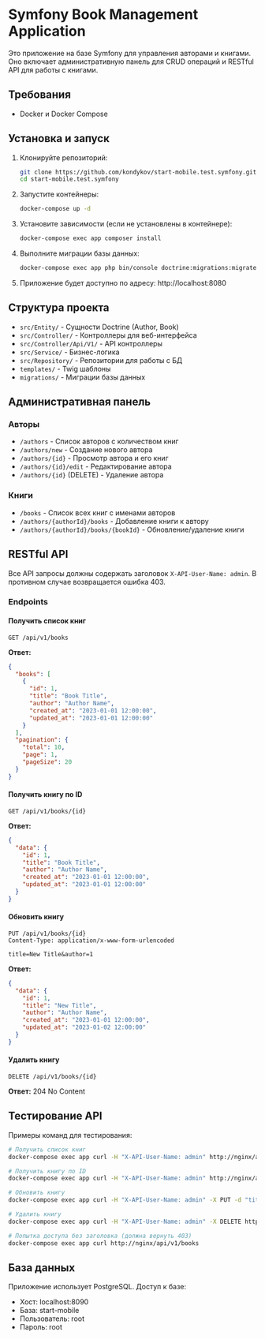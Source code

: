 # Symfony Book Management Application

Это приложение на базе Symfony для управления авторами и книгами. Оно включает административную панель для CRUD операций и RESTful API для работы с книгами.

## Требования

- Docker и Docker Compose

## Установка и запуск

1. Клонируйте репозиторий:
   ```bash
   git clone https://github.com/kondykov/start-mobile.test.symfony.git
   cd start-mobile.test.symfony
   ```

2. Запустите контейнеры:
   ```bash
   docker-compose up -d
   ```

3. Установите зависимости (если не установлены в контейнере):
   ```bash
   docker-compose exec app composer install
   ```

4. Выполните миграции базы данных:
   ```bash
   docker-compose exec app php bin/console doctrine:migrations:migrate
   ```

5. Приложение будет доступно по адресу: http://localhost:8080

## Структура проекта

- `src/Entity/` - Сущности Doctrine (Author, Book)
- `src/Controller/` - Контроллеры для веб-интерфейса
- `src/Controller/Api/V1/` - API контроллеры
- `src/Service/` - Бизнес-логика
- `src/Repository/` - Репозитории для работы с БД
- `templates/` - Twig шаблоны
- `migrations/` - Миграции базы данных

## Административная панель

### Авторы
- `/authors` - Список авторов с количеством книг
- `/authors/new` - Создание нового автора
- `/authors/{id}` - Просмотр автора и его книг
- `/authors/{id}/edit` - Редактирование автора
- `/authors/{id}` (DELETE) - Удаление автора

### Книги
- `/books` - Список всех книг с именами авторов
- `/authors/{authorId}/books` - Добавление книги к автору
- `/authors/{authorId}/books/{bookId}` - Обновление/удаление книги

## RESTful API

Все API запросы должны содержать заголовок `X-API-User-Name: admin`. В противном случае возвращается ошибка 403.

### Endpoints

#### Получить список книг
```
GET /api/v1/books
```
**Ответ:**
```json
{
  "books": [
    {
      "id": 1,
      "title": "Book Title",
      "author": "Author Name",
      "created_at": "2023-01-01 12:00:00",
      "updated_at": "2023-01-01 12:00:00"
    }
  ],
  "pagination": {
    "total": 10,
    "page": 1,
    "pageSize": 20
  }
}
```

#### Получить книгу по ID
```
GET /api/v1/books/{id}
```
**Ответ:**
```json
{
  "data": {
    "id": 1,
    "title": "Book Title",
    "author": "Author Name",
    "created_at": "2023-01-01 12:00:00",
    "updated_at": "2023-01-01 12:00:00"
  }
}
```

#### Обновить книгу
```
PUT /api/v1/books/{id}
Content-Type: application/x-www-form-urlencoded

title=New Title&author=1
```
**Ответ:**
```json
{
  "data": {
    "id": 1,
    "title": "New Title",
    "author": "Author Name",
    "created_at": "2023-01-01 12:00:00",
    "updated_at": "2023-01-02 12:00:00"
  }
}
```

#### Удалить книгу
```
DELETE /api/v1/books/{id}
```
**Ответ:** 204 No Content

## Тестирование API

Примеры команд для тестирования:

```bash
# Получить список книг
docker-compose exec app curl -H "X-API-User-Name: admin" http://nginx/api/v1/books

# Получить книгу по ID
docker-compose exec app curl -H "X-API-User-Name: admin" http://nginx/api/v1/books/1

# Обновить книгу
docker-compose exec app curl -H "X-API-User-Name: admin" -X PUT -d "title=Updated Title&author=1" http://nginx/api/v1/books/1

# Удалить книгу
docker-compose exec app curl -H "X-API-User-Name: admin" -X DELETE http://nginx/api/v1/books/1

# Попытка доступа без заголовка (должна вернуть 403)
docker-compose exec app curl http://nginx/api/v1/books
```

## База данных

Приложение использует PostgreSQL. Доступ к базе:
- Хост: localhost:8090
- База: start-mobile
- Пользователь: root
- Пароль: root




